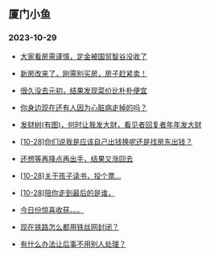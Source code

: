 ## 厦门小鱼 
### 2023-10-29

+ [大家看房需谨慎，定金被国贸智谷没收了](http://bbs.xmfish.com/read-htm-tid-18096333.html)

+ [新房改来了，刚需别买房，房子赶紧卖！](http://bbs.xmfish.com/read-htm-tid-18096289.html)

+ [很久没去元初，结果发现菜价比朴朴便宜](http://bbs.xmfish.com/read-htm-tid-18096296.html)

+ [你身边现在还有人因为心脏病走掉的吗？](http://bbs.xmfish.com/read-htm-tid-18096274.html)

+ [发财树(有图)，何时让我发大财，看见者回复者年年发大财](http://bbs.xmfish.com/read-htm-tid-18096271.html)

+ [[10-28]你们说我是应该自己出钱换呢还是找房东出钱？](http://bbs.xmfish.com/read-htm-tid-18096381.html)

+ [还想等再降点再出手，结果又涨回去](http://bbs.xmfish.com/read-htm-tid-18096467.html)

+ [[10-28]关于孩子读书，投个票...](http://bbs.xmfish.com/read-htm-tid-18096331.html)

+ [[10-28]陪你走到最后的是谁，](http://bbs.xmfish.com/read-htm-tid-18096386.html)

+ [今日份惊喜收获。。。](http://bbs.xmfish.com/read-htm-tid-18096326.html)

+ [现在铁路怎么都用铁丝网封闭？](http://bbs.xmfish.com/read-htm-tid-18096374.html)

+ [有什么办法让后事不用别人处理？](http://bbs.xmfish.com/read-htm-tid-18096503.html)

